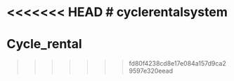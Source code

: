 <<<<<<< HEAD
﻿# cyclerentalsystem
=======
# Cycle_rental
>>>>>>> fd80f4238cd8e17e084a157d9ca29597e320eead
